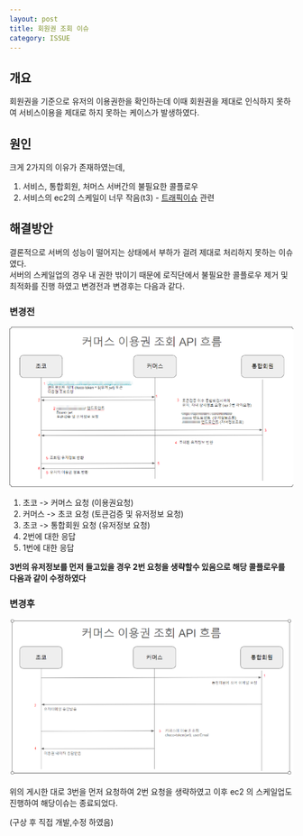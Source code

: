 ```yaml
---
layout: post
title: 회원권 조회 이슈
category: ISSUE
---
```


## 개요

회원권을 기준으로 유저의 이용권한을 확인하는데 이때 회원권을 제대로 인식하지 못하여 서비스이용을 제대로 하지 못하는 케이스가 발생하였다.

## 원인

크게 2가지의 이유가 존재하였는데,

1. 서비스, 통합회원, 처머스 서버간의 불필요한 콜플로우
2. 서비스의 ec2의 스케일이 너무 작음(t3) - [트래픽이슈](/issue/2024/05/13/traffic.html) 관련

## 해결방안

결론적으로 서버의 성능이 떨어지는 상태에서 부하가 걸려 제대로 처리하지 못하는 이슈였다.  
서버의 스케일업의 경우 내 권한 밖이기 때문에 로직단에서 불필요한 콜플로우 제거 및 최적화를 진행 하였고 변경전과 변경후는 다음과 같다.

### 변경전

![scrennsh](/public/img/20240513_185246.png)

1. 초코 -> 커머스 요청 (이용권요청)
2. 커머스 -> 초코 요청 (토큰검증 및 유저정보 요청)
3. 초코 -> 통합회원 요청 (유저정보 요청)
4. 2번에 대한 응답
5. 1번에 대한 응답

**3번의 유저정보를 먼저 들고있을 경우 2번 요청을 생략할수 있음으로 해당 콜플로우를 다음과 같이 수정하였다**

### 변경후

![scrennsh](/public/img/20240513_191028.png)

위의 게시한 대로 3번을 먼저 요청하여 2번 요청을 생략하였고 이후 ec2 의 스케일업도 진행하여 해당이슈는 종료되었다.

(구상 후 직접 개발,수정 하였음)
